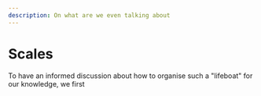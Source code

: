 ```yaml
---
description: On what are we even talking about
---
```


# Scales

To have an informed discussion about how to organise such a "lifeboat" for our knowledge, we first

